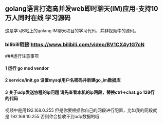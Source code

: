 ## golang语言打造高并发web即时聊天(IM)应用-支持10万人同时在线 学习源码
这是学习B站上的golang IM聊天项目的学习代码，并非视频中的源码。
### bilibili链接 https://www.bilibili.com/video/BV1CX4y1G7cN

###运行注意事项
#### 1 运行 go mod vendor 
#### 2 service/init.go 设置mysql用户名密码并新建go_im数据库
#### 3 关于udp发送协程的ip问题 请先查看本机的ip网段，替换ctrl->chat.go 128行的代码 
视频中是用192.168.0.255 但是你要根据你自己的网段进行配置，比如我的网段就是 192.168.10.255
否则你会接收不到udp数据的哦
####
